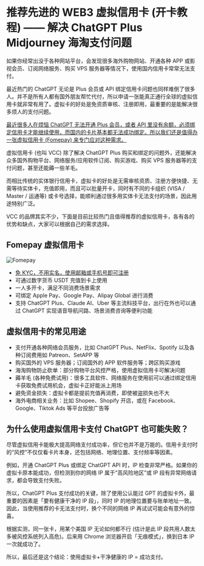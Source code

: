# 推荐先进的 WEB3 虚拟信用卡 (开卡教程) —— 解决 ChatGPT Plus Midjourney 海淘支付问题

如果你经常出没于各种网站平台，会发现很多海外购物网站、开通各种 APP 或影视会员、订阅网络服务、购买 VPS 服务器等情况下，使用国内信用卡常常无法支付。

最近热门的 ChatGPT 无论是 Plus 会员或 API 绑定信用卡问题也同样难倒了很多人。并不是所有人都有国外朋友帮忙代付，所以申请一张能真正通行全球的虚拟信用卡就非常有用了。虚拟卡的好处是免资质审核、注册即用，最重要的是能解决很多烦人的支付问题。

[最近很多人在烦恼 ChatGPT 无法开通 Plus 会员，或者 API 里没有余额，必须绑定信用卡才能继续使用，而国内的卡片基本都无法成功绑定。所以我们还是值得办一张虚拟信用卡 (Fomepay) 来专门应对这种需求。](https://gpt.fomepay.com/#/pages/login/index?d=Q3DD80)

虚拟信用卡 (也叫 VCC) 除了解决 ChatGPT Plus 购买和绑定的问题外，还能解决众多国外购物平台、网络服务/应用软件订阅、购买游戏、购买 VPS 服务器等的支付问题，甚至还能薅一些羊毛。

而相比传统的实体银行信用卡，虚拟卡的好处是无需审核资质、注册方便快捷、无需等待实体卡，充值即用，而且可以批量开卡，同时有不同的卡组织 (VISA / Master / 运通等) 或卡号选择，能顺利通过很多用实体卡无法支付的场景，因此用途特别广泛。

VCC 的品牌其实不少，下面是目前比较热门且值得推荐的虚拟信用卡，各有各的优势和缺点，大家可以根据自己的需求选择。

## Fomepay 虚拟信用卡

![Fomepay](https://miro.medium.com/v2/resize:fit:1200/1*9Kn150TxZPEUQYjkkTYN_w.png)

- [免 KYC，不用实名，使用邮箱或手机号即可注册](https://gpt.fomepay.com/#/pages/login/index?d=Q3DD80)
- 可通过数字货币 USDT 充值到卡上使用
- 一人多开卡，满足不同消费场景需求
- 可绑定 Apple Pay、Google Pay、Alipay Global 进行消费
- 支持 ChatGPT Plus、Claude AI、Uber 等主流科技平台，出行在外也可以通过 ChatGPT 实现语音导航问路、场景消费咨询等便利功能

## 虚拟信用卡的常见用途

- 支付开通各种网络会员服务，比如 ChatGPT Plus、NetFlix、Spotify 以及各种订阅费用如 Patreon、SetAPP 等
- 购买国外的 VPS 服务器；订阅国外的 APP 软件服务等；跨区购买游戏
- 海淘购物防止砍单：部分购物平台风控严格，使用虚拟信用卡可解决问题
- 薅羊毛 (各种免费试用)：很多工具软件、网络服务在使用前可以通过绑定信用卡获取免费试用机会，虚拟卡正好能派上用场
- 避免资金损失：虚拟卡都是提前充值再消费，即使被盗损失也不大
- 海外电商相关业务：比如 Shopee、Shopify 开店，或在 Facebook、Google、Tiktok Ads 等平台投放广告等

## 为什么使用虚拟信用卡支付 ChatGPT 也可能失败？

尽管虚拟信用卡能极大提高网络支付成功率，但它也并不是万能的。信用卡支付时的“风控”不仅仅看卡片本身，还包括网络、地理位置、支付频率等因素。

例如，开通 ChatGPT Plus 或绑定 ChatGPT API 时，IP 检查非常严格。如果你的虚拟卡原本能成功，但检测到你的网络 IP 属于“高风险地区”或 IP 段有异常网络请求，都会导致支付失败。

所以，ChatGPT Plus 支付成功的关键，除了使用公认能过 GPT 的虚拟卡外，最重要的因素是「要有健康干净的 IP 段」，同时 IP 的地理位置要与账单地址一致。因此，当使用推荐的卡无法支付时，换个不同的网络 IP 再试试可能会有意外的惊喜。

根据实测，同一张卡，用某个美国 IP 无论如何都不行 (估计是此 IP 段共用人数太多被风控系统列入高危)。后来用 Chrome 浏览器开启「无痕模式」，换到日本 IP 一次就成功了。

所以，最后还是这个结论：使用虚拟卡+干净健康的 IP = 成功支付。
